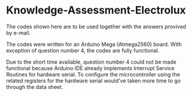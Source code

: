 # Knowledge-Assessment-Electrolux

The codes shown here are to be used together with the answers provived by e-mail.

The codes were written for an Arduino Mega (Atmega2560) board. With exception of question number 4, the codes are fully functional.

Due to the short time available, question number 4 could not be made functional because Arduino IDE already implements Interrupt Service Routines for hardware serial. To configure the microcontroller using the related registers for the hardware serial would've taken more time to go through the data sheet.
